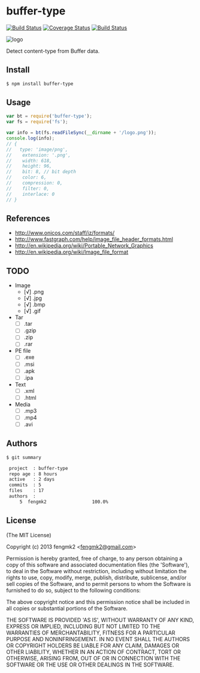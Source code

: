 buffer-type
=======

[![Build Status](https://secure.travis-ci.org/fengmk2/buffer-type.png)](http://travis-ci.org/fengmk2/buffer-type) [![Coverage Status](https://coveralls.io/repos/fengmk2/buffer-type/badge.png)](https://coveralls.io/r/fengmk2/buffer-type) [![Build Status](https://drone.io/github.com/fengmk2/buffer-type/status.png)](https://drone.io/github.com/fengmk2/buffer-type/latest)

![logo](https://raw.github.com/fengmk2/buffer-type/master/logo.png)

Detect content-type from Buffer data.

## Install

```bash
$ npm install buffer-type
```

## Usage

```js
var bt = require('buffer-type');
var fs = require('fs');

var info = bt(fs.readFileSync(__dirname + '/logo.png'));
console.log(info);
// {
//   type: 'image/png',
//    extension: '.png',
//    width: 618,
//    height: 96,
//    bit: 8, // bit depth
//    color: 6,
//    compression: 0,
//    filter: 0,
//    interlace: 0
// }
```

## References

* http://www.onicos.com/staff/iz/formats/
* http://www.fastgraph.com/help/image_file_header_formats.html
* http://en.wikipedia.org/wiki/Portable_Network_Graphics
* http://en.wikipedia.org/wiki/Image_file_format

## TODO

* Image
  * [√] .png
  * [√] .jpg
  * [√] .bmp
  * [√] .gif
* Tar
  * [ ] .tar
  * [ ] .gzip
  * [ ] .zip
  * [ ] .rar
* PE file
  * [ ] .exe
  * [ ] .msi
  * [ ] .apk
  * [ ] .ipa
* Text
  * [ ] .xml
  * [ ] .html
* Media
  * [ ] .mp3
  * [ ] .mp4
  * [ ] .avi

## Authors

```bash
$ git summary 

 project  : buffer-type
 repo age : 8 hours
 active   : 2 days
 commits  : 5
 files    : 17
 authors  : 
     5  fengmk2                 100.0%
```

## License 

(The MIT License)

Copyright (c) 2013 fengmk2 &lt;fengmk2@gmail.com&gt;

Permission is hereby granted, free of charge, to any person obtaining
a copy of this software and associated documentation files (the
'Software'), to deal in the Software without restriction, including
without limitation the rights to use, copy, modify, merge, publish,
distribute, sublicense, and/or sell copies of the Software, and to
permit persons to whom the Software is furnished to do so, subject to
the following conditions:

The above copyright notice and this permission notice shall be
included in all copies or substantial portions of the Software.

THE SOFTWARE IS PROVIDED 'AS IS', WITHOUT WARRANTY OF ANY KIND,
EXPRESS OR IMPLIED, INCLUDING BUT NOT LIMITED TO THE WARRANTIES OF
MERCHANTABILITY, FITNESS FOR A PARTICULAR PURPOSE AND NONINFRINGEMENT.
IN NO EVENT SHALL THE AUTHORS OR COPYRIGHT HOLDERS BE LIABLE FOR ANY
CLAIM, DAMAGES OR OTHER LIABILITY, WHETHER IN AN ACTION OF CONTRACT,
TORT OR OTHERWISE, ARISING FROM, OUT OF OR IN CONNECTION WITH THE
SOFTWARE OR THE USE OR OTHER DEALINGS IN THE SOFTWARE.

